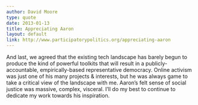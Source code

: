 ```yaml
---
author: David Moore
type: quote
date: 2013-01-13
title: Appreciating Aaron
layout: default
link: http://www.participatorypolitics.org/appreciating-aaron
---
```

And last, we agreed that the existing tech landscape has barely begun to produce the kind of powerful toolkits that will result in a publicly-accountable, empirically-based representative democracy. Online activism was just one of his many projects & interests, but he was always game to take a critical view of the landscape with me. Aaron’s felt sense of social justice was massive, complex, visceral. I’ll do my best to continue to dedicate my work towards his inspiration.
